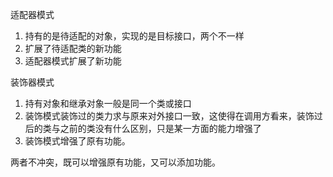 
适配器模式

1. 持有的是待适配的对象，实现的是目标接口，两个不一样
2. 扩展了待适配类的新功能
3. 适配器模式扩展了新功能

装饰器模式

1. 持有对象和继承对象一般是同一个类或接口
2. 装饰模式装饰过的类力求与原来对外接口一致，这使得在调用方看来，装饰过后的类与之前的类没有什么区别，只是某一方面的能力增强了
3. 装饰模式增强了原有功能。


两者不冲突，既可以增强原有功能，又可以添加功能。